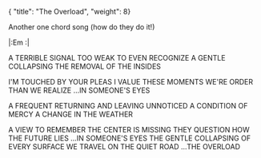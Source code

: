{ "title": "The Overload", "weight": 8}


Another one chord song (how do they do it!)

|:Em    :|

A TERRIBLE SIGNAL
TOO WEAK TO EVEN RECOGNIZE
A GENTLE COLLAPSING
THE REMOVAL OF THE INSIDES

I'M TOUCHED BY YOUR PLEAS
I VALUE THESE MOMENTS
WE'RE ORDER THAN WE REALIZE
...IN SOMEONE'S EYES

A FREQUENT RETURNING
AND LEAVING UNNOTICED
A CONDITION OF MERCY
A CHANGE IN THE WEATHER

A VIEW TO REMEMBER
THE CENTER IS MISSING
THEY QUESTION HOW THE FUTURE LIES
...IN SOMEONE'S EYES
THE GENTLE COLLAPSING
OF EVERY SURFACE
WE TRAVEL ON THE QUIET ROAD
...THE OVERLOAD
